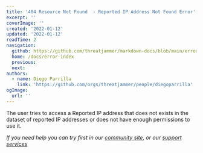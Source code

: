 ```yaml
---
title: '404 Resource Not Found  - Reported IP Address Not Found Error'
excerpt: ''
coverImage: ''
created: '2022-01-12'
updated: '2022-01-12'
readTime: 2
navigation:
  github: https://github.com/threatjammer/markdown-docs/blob/main/error-reported-ip-address-not-found.md
  home: /docs/error-index
  previous: 
  next:
authors:
  - name: Diego Parrilla
    link: 'https://github.com/orgs/threatjammer/people/diegoparrilla'
ogImage:
  url: ''
---
```


The user tries to access a Reported IP address that does not exists in the dataset of reported IP addresses or does not have enough permissions to use it.


*If you need help you can try first in our [community site](/community), or our [support services](/support)*
